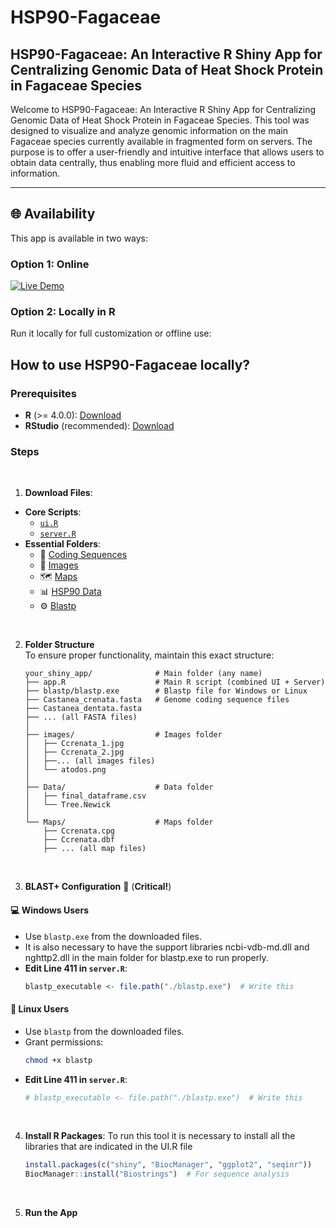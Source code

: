 # HSP90-Fagaceae
## HSP90-Fagaceae: An Interactive R Shiny App for Centralizing Genomic Data of Heat Shock Protein in Fagaceae Species

Welcome to HSP90-Fagaceae: An Interactive R Shiny App for Centralizing Genomic Data of Heat Shock Protein in Fagaceae Species. This tool was designed to visualize and analyze genomic information on the main Fagaceae species currently available in fragmented form on servers. The purpose is to offer a user-friendly and intuitive interface that allows users to obtain data centrally, thus enabling more fluid and efficient access to information. 

---

## 🌐 Availability
This app is available in two ways:
### **Option 1: Online**
[![Live Demo](https://img.shields.io/badge/HSP90_Fagaceae-Available-green)](https://hsp90.ext.uco.es/)  

### **Option 2: Locally in R** 
Run it locally for full customization or offline use:  



## How to use HSP90-Fagaceae locally?
### **Prerequisites**
- **R** (>= 4.0.0): [Download](https://cran.r-project.org/)
- **RStudio** (recommended): [Download](https://www.rstudio.com/products/rstudio/download/)

### **Steps**

<br>

 1. **Download Files**:
   - **Core Scripts**:
     - [`ui.R`](https://github.com/your-username/your-repo/raw/main/ui.R)
     - [`server.R`](https://github.com/your-username/your-repo/raw/main/server.R)
   - **Essential Folders**:
     - 🧬 [Coding Sequences](https://github.com/AGR114molecularBreeding/castanea/tree/main/HSP90/Proteomes)
     - 🌿 [Images](https://github.com/AGR114molecularBreeding/castanea/tree/main/HSP90/Images)
     - 🗺️ [Maps](https://github.com/AGR114molecularBreeding/castanea/tree/main/HSP90/Maps)
     - 📊 [HSP90 Data](https://github.com/your-username/your-repo/tree/main/data)
     - ⚙️ [Blastp](https://github.com/AGR114molecularBreeding/castanea/tree/main/HSP90/Blastp)

<br>

2. **Folder Structure**  
   To ensure proper functionality, maintain this exact structure:
   ```
   your_shiny_app/              # Main folder (any name)
   ├── app.R                    # Main R script (combined UI + Server)
   ├── blastp/blastp.exe        # Blastp file for Windows or Linux
   ├── Castanea_crenata.fasta   # Genome coding sequence files
   ├── Castanea_dentata.fasta
   ├── ... (all FASTA files)
   │
   ├── images/                  # Images folder
   │   ├── Ccrenata_1.jpg
   │   ├── Ccrenata_2.jpg
   │   ├──... (all images files)
   │   └── atodos.png
   │
   ├── Data/                    # Data folder
   │   ├── final_dataframe.csv
   │   └── Tree.Newick
   │
   └── Maps/                    # Maps folder
       ├── Ccrenata.cpg
       ├── Ccrenata.dbf
       ├── ... (all map files)
   ```
   
<br>
   
3. **BLAST+ Configuration** 🔧 (**Critical!**)  
#### 💻 **Windows Users**  
- Use `blastp.exe` from the downloaded files.
- It is also necessary to have the support libraries ncbi-vdb-md.dll and nghttp2.dll in the main folder for blastp.exe to run properly.
- **Edit Line 411 in `server.R`**:  
  ```r  
  blastp_executable <- file.path("./blastp.exe")  # Write this    
  ```  

#### 🐧 **Linux Users**  
- Use `blastp` from the downloaded files.  
- Grant permissions:  
  ```bash  
  chmod +x blastp  
  ```  
- **Edit Line 411 in `server.R`**:  
  ```r  
  # blastp_executable <- file.path("./blastp.exe")  # Write this   
  ```
  <br>
  
4. **Install R Packages**:
To run this tool it is necessary to install all the libraries that are indicated in the UI.R file
   ```r
   install.packages(c("shiny", "BiocManager", "ggplot2", "seqinr"))
   BiocManager::install("Biostrings")  # For sequence analysis
   ```
<br>

5. **Run the App**


